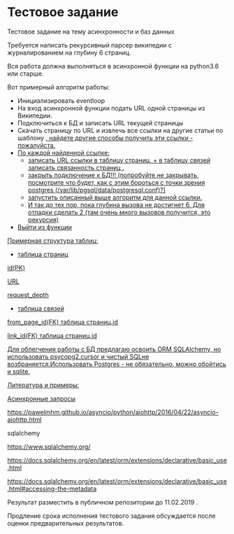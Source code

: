 

# Тестовое задание
Тестовое задание на тему асинхронности и баз данных

Требуется написать рекурсивный парсер википедии с журналированием на глубину 6 страниц. 

Вся работа должна выполняться в асинхронной функции на python3.6 или старше.

Вот примерный алгоритм работы:

- Инициализировать eventloop
- На вход асинхронной функции подать URL одной страницы из Википедии.
- Подключиться к БД и записать URL текущей страницы
- Скачать страницу по URL и извлечь все ссылки на другие статьи по шаблону <a href="#(*)">, найдете другие способы получить эти ссылки - пожалуйста.
- По каждой найденной ссылке:
    - записать URL ссылки в таблицу страниц, + в таблицу связей записать связанность страниц .
    - закрыть подключение к БД!!! (попробуйте не закрывать, посмотрите что будет, как с этим бороться с точки зрения postgres (/var/lib/pgsql/data/postgresql.conf)?)
    - запустить описанный выше алгоритм для данной ссылки.
    - И так до тех пор, пока глубина вызова не достигнет 6. Для отладки сделать 2 (там очень много вызовов получится, это рекурсия)
- Выйти из функции
 
Примерная структура таблиц:
- таблица страниц

id(PK)

URL

request_depth

- таблица связей

from_page_id(FK) таблица страниц.id

link_id(FK) таблица страниц.id


Для облегчения работы с БД предлагаю освоить ORM SQLAlchemy, но использовать 
psycopg2.cursor и чистый SQLне возбраняется.Использовать Postgres - не обязательно, можно обойтись и sqlite.

 

Литература и примеры:

Асинхронные запросы

https://pawelmhm.github.io/asyncio/python/aiohttp/2016/04/22/asyncio-aiohttp.html

sqlalchemy

https://www.sqlalchemy.org/

https://docs.sqlalchemy.org/en/latest/orm/extensions/declarative/basic_use.html

https://docs.sqlalchemy.org/en/latest/orm/extensions/declarative/basic_use.html#accessing-the-metadata

Результат разместить в публичном репозитории до 11.02.2019 .

Продление срока исполнения тестового задания обсуждается после оценки предварительных результатов.
